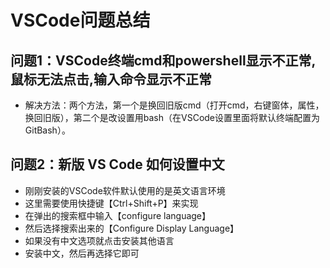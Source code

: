 # VSCode问题总结

## 问题1：VSCode终端cmd和powershell显示不正常,鼠标无法点击,输入命令显示不正常

- 解决方法：两个方法，第一个是换回旧版cmd（打开cmd，右键窗体，属性，换回旧版），第二个是改设置用bash（在VSCode设置里面将默认终端配置为GitBash）。

## 问题2：新版 VS Code 如何设置中文

- 刚刚安装的VSCode软件默认使用的是英文语言环境
- 这里需要使用快捷键【Ctrl+Shift+P】来实现
- 在弹出的搜索框中输入【configure language】
- 然后选择搜索出来的【Configure Display Language】
- 如果没有中文选项就点击安装其他语言
- 安装中文，然后再选择它即可
  
